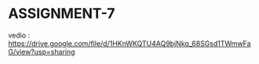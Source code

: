# ASSIGNMENT-7

vedio : https://drive.google.com/file/d/1HKnWKQTU4AQ9bjNkq_68SGsd1TWmwFaG/view?usp=sharing
